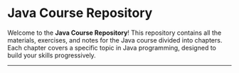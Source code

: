 # Java Course Repository

Welcome to the **Java Course Repository**! This repository contains all the materials, exercises, and notes for the Java course divided into chapters. Each chapter covers a specific topic in Java programming, designed to build your skills progressively.

---